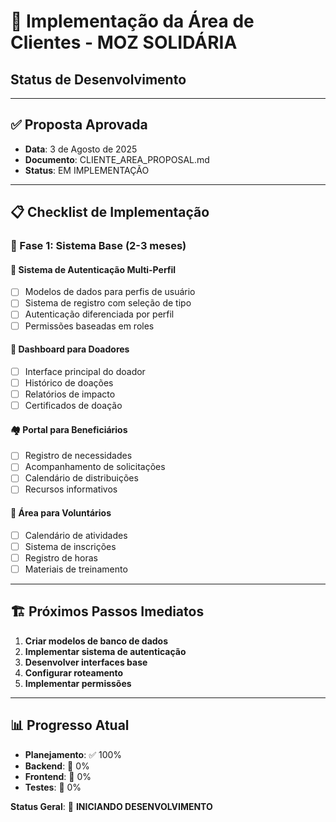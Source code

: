# 🚀 Implementação da Área de Clientes - MOZ SOLIDÁRIA
## Status de Desenvolvimento

---

## ✅ **Proposta Aprovada**
- **Data**: 3 de Agosto de 2025
- **Documento**: CLIENTE_AREA_PROPOSAL.md
- **Status**: EM IMPLEMENTAÇÃO

---

## 📋 **Checklist de Implementação**

### **🎯 Fase 1: Sistema Base (2-3 meses)**

#### **🔐 Sistema de Autenticação Multi-Perfil**
- [ ] Modelos de dados para perfis de usuário
- [ ] Sistema de registro com seleção de tipo
- [ ] Autenticação diferenciada por perfil
- [ ] Permissões baseadas em roles

#### **🤝 Dashboard para Doadores**
- [ ] Interface principal do doador
- [ ] Histórico de doações
- [ ] Relatórios de impacto
- [ ] Certificados de doação

#### **🏘️ Portal para Beneficiários**
- [ ] Registro de necessidades
- [ ] Acompanhamento de solicitações
- [ ] Calendário de distribuições
- [ ] Recursos informativos

#### **🙌 Área para Voluntários**
- [ ] Calendário de atividades
- [ ] Sistema de inscrições
- [ ] Registro de horas
- [ ] Materiais de treinamento

---

## 🏗️ **Próximos Passos Imediatos**

1. **Criar modelos de banco de dados**
2. **Implementar sistema de autenticação**
3. **Desenvolver interfaces base**
4. **Configurar roteamento**
5. **Implementar permissões**

---

## 📊 **Progresso Atual**
- **Planejamento**: ✅ 100%
- **Backend**: 🔄 0%
- **Frontend**: 🔄 0%
- **Testes**: 🔄 0%

**Status Geral**: 🚀 **INICIANDO DESENVOLVIMENTO**

